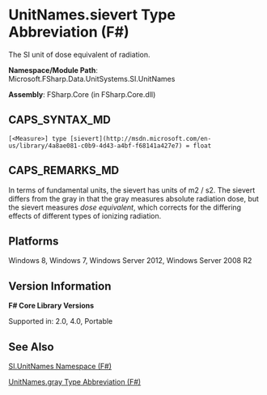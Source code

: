 # UnitNames.sievert Type Abbreviation (F#)

The SI unit of dose equivalent of radiation.

**Namespace/Module Path**: Microsoft.FSharp.Data.UnitSystems.SI.UnitNames

**Assembly**: FSharp.Core (in FSharp.Core.dll)


## CAPS_SYNTAX_MD

```
[<Measure>] type [sievert](http://msdn.microsoft.com/en-us/library/4a8ae081-c0b9-4d43-a4bf-f68141a427e7) = float
```

## CAPS_REMARKS_MD
In terms of fundamental units, the sievert has units of m2 / s2. The sievert differs from the gray in that the gray measures absolute radiation dose, but the sievert measures *dose equivalent*, which corrects for the differing effects of different types of ionizing radiation.


## Platforms
Windows 8, Windows 7, Windows Server 2012, Windows Server 2008 R2


## Version Information
**F# Core Library Versions**

Supported in: 2.0, 4.0, Portable




## See Also
[SI.UnitNames Namespace &#40;F&#35;&#41;](SI.UnitNames+Namespace+%28F%23%29.md)

[UnitNames.gray Type Abbreviation &#40;F&#35;&#41;](UnitNames.gray+Type+Abbreviation+%28F%23%29.md)

